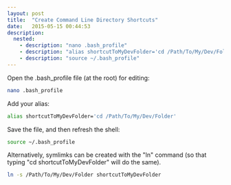 ```yaml
---
layout: post
title:  "Create Command Line Directory Shortcuts"
date:   2015-05-15 00:44:53
description:
  nested:
    - description: "nano .bash_profile"
    - description: "alias shortcutToMyDevFolder='cd /Path/To/My/Dev/Folder'"
    - description: "source ~/.bash_profile"
---
```


Open the .bash_profile file (at the root) for editing:

``` bash
nano .bash_profile
```

Add your alias:

``` bash
alias shortcutToMyDevFolder='cd /Path/To/My/Dev/Folder'
```

Save the file, and then refresh the shell:

``` bash
source ~/.bash_profile
```

Alternatively, symlimks can be created with the "ln" command (so that typing "cd shortcutToMyDevFolder" will do the same).

``` bash
ln -s /Path/To/My/Dev/Folder shortcutToMyDevFolder
```

